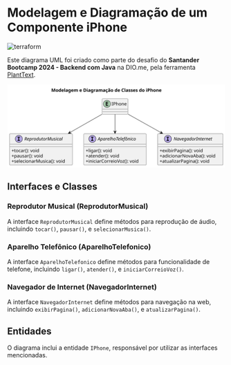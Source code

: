 # Modelagem e Diagramação de um Componente iPhone

![terraform](https://img.shields.io/badge/-UML-white?style=for-the-badge&logo=UML&color=FABD14&logoColor=white)

Este diagrama UML foi criado como parte do desafio do **Santander Bootcamp 2024 - Backend com Java** na DIO.me, pela ferramenta [PlantText](https://www.planttext.com/).

![iphone](https://github.com/nicolelimat/dio-lab-desafios/blob/main/uml-iphone/iphone.svg)

## Interfaces e Classes

### Reprodutor Musical (ReprodutorMusical)

A interface `ReprodutorMusical` define métodos para reprodução de áudio, incluindo `tocar()`, `pausar()`, e `selecionarMusica()`.

### Aparelho Telefônico (AparelhoTelefonico)

A interface `AparelhoTelefonico` define métodos para funcionalidade de telefone, incluindo `ligar()`, `atender()`, e `iniciarCorreioVoz()`.

### Navegador de Internet (NavegadorInternet)

A interface `NavegadorInternet` define métodos para navegação na web, incluindo `exibirPagina()`, `adicionarNovaAba()`, e `atualizarPagina()`.

## Entidades

O diagrama inclui a entidade `IPhone`, responsável por utilizar as interfaces mencionadas.
